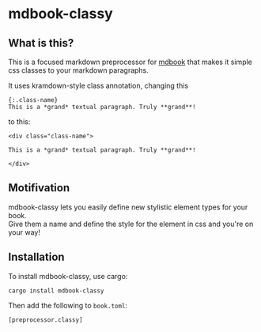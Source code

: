 # mdbook-classy

## What is this?

This is a focused markdown preprocessor for [mdbook](https://crates.io/crates/mdbook) that makes it simple css classes to your markdown paragraphs.

It uses kramdown-style class annotation, changing this

```
{:.class-name}
This is a *grand* textual paragraph. Truly **grand**!
```

to this:

```
<div class="class-name">

This is a *grand* textual paragraph. Truly **grand**!

</div>
```

## Motifivation

mdbook-classy lets you easily define new stylistic element types for your book.  
Give them a name and define the style for the element in css and you're on your way!

## Installation

To install mdbook-classy, use cargo:

```
cargo install mdbook-classy
```

Then add the following to `book.toml`:

```
[preprocessor.classy]
```

